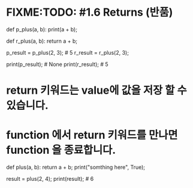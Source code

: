 # FIXME:TODO: #1.6 Returns (반품)

def p_plus(a, b):
  print(a + b);

def r_plus(a, b):
  return a + b;

p_result = p_plus(2, 3); # 5
r_result = r_plus(2, 3);

print(p_result); # None
print(r_result); # 5

# return 키워드는 value에 값을 저장 할 수 있습니다.
# function 에서 return 키워드를 만나면 function 을 종료합니다.

def plus(a, b):
  return a + b;
  print("somthing here", True);

result = plus(2, 4);
print(result); # 6